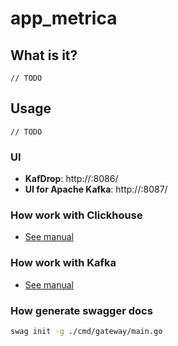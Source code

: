 # app_metrica

## What is it?

`// TODO`

## Usage

`// TODO`

### UI

- **KafDrop**: http://<host>:8086/
- **UI for Apache Kafka**: http://<host>:8087/

### How work with Clickhouse

- [See manual](/cluster/clickhouse/README.md)

### How work with Kafka

- [See manual](/cluster/kafka/README.md)

### How generate swagger docs

```bash
swag init -g ./cmd/gateway/main.go
```

